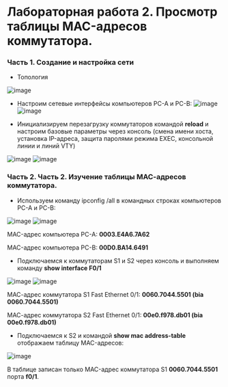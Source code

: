 # Лабораторная работа 2. Просмотр таблицы MAC-адресов коммутатора.
### Часть 1. Создание и настройка сети
- Топология

![image](https://user-images.githubusercontent.com/89464074/131843044-4f97c3a9-73f1-451d-8d96-2de7b902a006.png)

- Настроим сетевые интерфейсы компьютеров PC-A и PC-B:
![image](https://user-images.githubusercontent.com/89464074/131844243-dc5a25f4-eb2b-4d10-8601-7a1ead8a9d59.png) ![image](https://user-images.githubusercontent.com/89464074/131844407-1a944791-cf7a-415d-96a7-4d66e1cf70ec.png)

- Инициализируем перезагрузку коммутаторов командой **reload** и настроим базовые параметры через консоль (смена имени хоста, установка IP-адреса, защита паролями режима EXEC, консольной линии и линий VTY)

![image](https://user-images.githubusercontent.com/89464074/132118028-32d09088-01fe-40a4-a198-73a1f1947fd2.png)
![image](https://user-images.githubusercontent.com/89464074/132118191-4979eede-0df0-4d61-9c13-3772fa2a0daa.png)





### Часть 2. Часть 2. Изучение таблицы МАС-адресов коммутатора.

- Используем команду ipconfig /all в командных строках компьютеров PC-A и PC-B:

![image](https://user-images.githubusercontent.com/89464074/132118337-193243be-039d-47be-ab42-3cc4337fb8ca.png) ![image](https://user-images.githubusercontent.com/89464074/132118372-fb73e87c-e42d-45a2-a114-d2992c290637.png)



MAC-адрес компьютера PC-A: **0003.E4A6.7A62**

MAC-адрес компьютера PC-B: **00D0.BA14.6491**

- Подключаемся к коммутаторам S1 и S2 через консоль и выполняем команду **show interface F0/1**

![image](https://user-images.githubusercontent.com/89464074/132118404-4e555c73-8be3-4447-9775-139b0490e618.png) ![image](https://user-images.githubusercontent.com/89464074/132118431-d81f36ec-5c47-4c88-af58-d1e5d87c1a9b.png)

МАС-адрес коммутатора S1 Fast Ethernet 0/1: **0060.7044.5501 (bia 0060.7044.5501)**

МАС-адрес коммутатора S2 Fast Ethernet 0/1: **00e0.f978.db01 (bia 00e0.f978.db01)**

- Подключаемся к S2 и командой **show mac address-table** отображаем таблицу MAC-адресов:

![image](https://user-images.githubusercontent.com/89464074/132118530-e453f269-0b0d-429e-b9b2-2cb7aff0d4ee.png)

В таблице записан только MAC-адрес коммутатора S1 **0060.7044.5501** порта **f0/1**.




